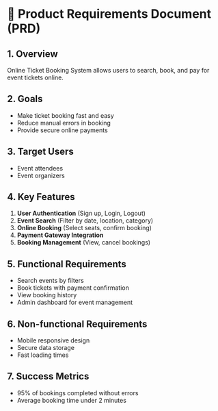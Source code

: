 # 🎯 Product Requirements Document (PRD)

## 1. Overview
Online Ticket Booking System allows users to search, book, and pay for event tickets online.

## 2. Goals
- Make ticket booking fast and easy
- Reduce manual errors in booking
- Provide secure online payments

## 3. Target Users
- Event attendees
- Event organizers

## 4. Key Features
1. **User Authentication** (Sign up, Login, Logout)
2. **Event Search** (Filter by date, location, category)
3. **Online Booking** (Select seats, confirm booking)
4. **Payment Gateway Integration**
5. **Booking Management** (View, cancel bookings)

## 5. Functional Requirements
- Search events by filters
- Book tickets with payment confirmation
- View booking history
- Admin dashboard for event management

## 6. Non-functional Requirements
- Mobile responsive design
- Secure data storage
- Fast loading times

## 7. Success Metrics
- 95% of bookings completed without errors
- Average booking time under 2 minutes
